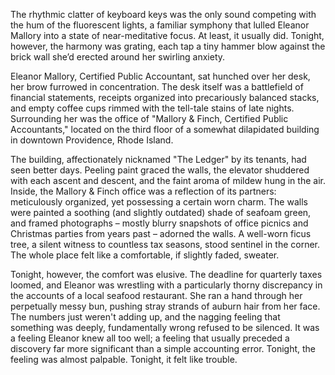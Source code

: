 The rhythmic clatter of keyboard keys was the only sound competing with the hum of the fluorescent lights, a familiar symphony that lulled Eleanor Mallory into a state of near-meditative focus. At least, it usually did. Tonight, however, the harmony was grating, each tap a tiny hammer blow against the brick wall she’d erected around her swirling anxiety.

Eleanor Mallory, Certified Public Accountant, sat hunched over her desk, her brow furrowed in concentration. The desk itself was a battlefield of financial statements, receipts organized into precariously balanced stacks, and empty coffee cups rimmed with the tell-tale stains of late nights. Surrounding her was the office of "Mallory & Finch, Certified Public Accountants," located on the third floor of a somewhat dilapidated building in downtown Providence, Rhode Island.

The building, affectionately nicknamed "The Ledger" by its tenants, had seen better days. Peeling paint graced the walls, the elevator shuddered with each ascent and descent, and the faint aroma of mildew hung in the air. Inside, the Mallory & Finch office was a reflection of its partners: meticulously organized, yet possessing a certain worn charm. The walls were painted a soothing (and slightly outdated) shade of seafoam green, and framed photographs – mostly blurry snapshots of office picnics and Christmas parties from years past – adorned the walls. A well-worn ficus tree, a silent witness to countless tax seasons, stood sentinel in the corner. The whole place felt like a comfortable, if slightly faded, sweater.

Tonight, however, the comfort was elusive. The deadline for quarterly taxes loomed, and Eleanor was wrestling with a particularly thorny discrepancy in the accounts of a local seafood restaurant. She ran a hand through her perpetually messy bun, pushing stray strands of auburn hair from her face. The numbers just weren't adding up, and the nagging feeling that something was deeply, fundamentally wrong refused to be silenced. It was a feeling Eleanor knew all too well; a feeling that usually preceded a discovery far more significant than a simple accounting error. Tonight, the feeling was almost palpable. Tonight, it felt like trouble.
